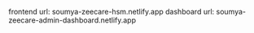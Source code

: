 frontend url: soumya-zeecare-hsm.netlify.app
dashboard url: soumya-zeecare-admin-dashboard.netlify.app
